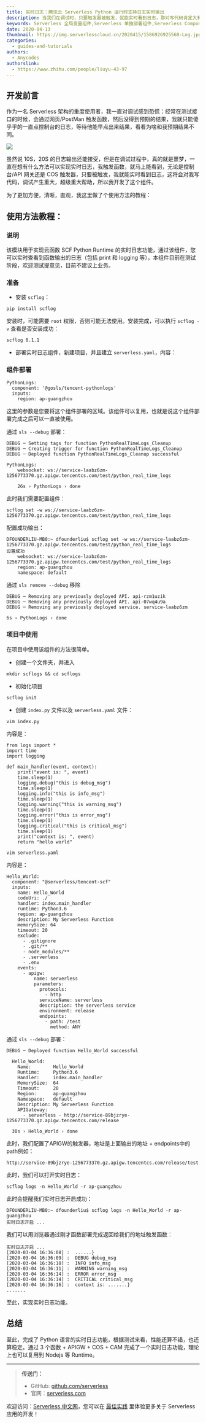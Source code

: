 ```yaml
---
title: 实时日志：腾讯云 Serverless Python 运行时支持日志实时输出
description: 当我们在调试时，只要触发器被触发，就能实时看到日志，那对写代码肯定大有裨益，这个组件就完成了这么一件事儿！
keywords: Serverless 全局变量组件,Serverless 单独部署组件,Serverless Component
date: 2020-04-13
thumbnail: https://img.serverlesscloud.cn/2020415/1586926925568-Log.jpg
categories:
  - guides-and-tutorials
authors:
  - Anycodes
authorslink:
  - https://www.zhihu.com/people/liuyu-43-97
---
```


## 开发前言

作为一名 Serverless 架构的重度使用者，我一直对调试感到恐慌：经常在测试接口的时候，会通过网页/PostMan 触发函数，然后没得到预期的结果，我就只能傻乎乎的一直点控制台的日志，等待他能早点出来结果，看看为啥和我预期结果不同。

![](https://img.serverlesscloud.cn/tmp/WX20200304-173503_20200304093539379762.png)

虽然说 10S，20S 的日志输出还能接受，但是在调试过程中，真的就是噩梦，一直在想有什么方法可以实现实时日志，我触发函数，就马上能看到，无论是控制台/API 网关还是 COS 触发器，只要被触发，我就能实时看到日志，这将会对我写代码，调试产生重大，超级重大帮助，所以我开发了这个组件。

为了更加方便，清晰，直观，我这里做了个使用方法的教程：

## 使用方法教程：

### 说明

该模块用于实现云函数 SCF Python Runtime 的实时日志功能，通过该组件，您可以实时查看到函数输出的日志（包括 print 和 logging 等），本组件目前在测试阶段，欢迎测试提意见，目前不建议上业务。

### 准备

* 安装 `scflog`：

```text
pip install scflog
```

安装时，可能需要 `root` 权限，否则可能无法使用。安装完成，可以执行 `scflog -v` 查看是否安装成功：

```text
scflog 0.1.1
```

* 部署实时日志组件，新建项目，并且建立 `serverless.yaml`，内容：

### 组件部署

```text
PythonLogs:
  component: '@gosls/tencent-pythonlogs'
  inputs:
    region: ap-guangzhou
```

这里的参数是您要将这个组件部署的区域。该组件可以复用，也就是说这个组件部署完成之后可以一直被使用。

通过 `sls --debug` 部署：

```text
DEBUG ─ Setting tags for function PythonRealTimeLogs_Cleanup
DEBUG ─ Creating trigger for function PythonRealTimeLogs_Cleanup
DEBUG ─ Deployed function PythonRealTimeLogs_Cleanup successful

PythonLogs: 
    websocket: ws://service-laabz6zm-1256773370.gz.apigw.tencentcs.com/test/python_real_time_logs
    
    26s › PythonLogs › done

```

此时我们需要配置组件：

```text
scflog set -w ws://service-laabz6zm-1256773370.gz.apigw.tencentcs.com/test/python_real_time_logs
```

配置成功输出：

```text
DFOUNDERLIU-MB0:~ dfounderliu$ scflog set -w ws://service-laabz6zm-1256773370.gz.apigw.tencentcs.com/test/python_real_time_logs
设置成功
	websocket: ws://service-laabz6zm-1256773370.gz.apigw.tencentcs.com/test/python_real_time_logs
	region: ap-guangzhou
	namespace: default
```


通过 `sls remove --debug` 移除

```text
DEBUG ─ Removing any previously deployed API. api-rzm1uzik
DEBUG ─ Removing any previously deployed API. api-07wq4u9a
DEBUG ─ Removing any previously deployed service. service-laabz6zm

6s › PythonLogs › done
```

### 项目中使用

在项目中使用该组件的方法很简单。

* 创建一个文件夹，并进入

`mkdir scflogs && cd scflogs`

* 初始化项目

`scflog init`

* 创建 `index.py` 文件以及 `serverless.yaml` 文件：

```text
vim index.py
```

内容是：

```text
from logs import *
import time
import logging

def main_handler(event, context):
    print("event is: ", event)
    time.sleep(1)
    logging.debug("this is debug_msg")
    time.sleep(1)
    logging.info("this is info_msg")
    time.sleep(1)
    logging.warning("this is warning_msg")
    time.sleep(1)
    logging.error("this is error_msg")
    time.sleep(1)
    logging.critical("this is critical_msg")
    time.sleep(1)
    print("context is: ", event)
    return "hello world"

```

```text
vim serverless.yaml
```

内容是：

```text
Hello_World:
  component: "@serverless/tencent-scf"
  inputs:
    name: Hello_World
    codeUri: ./
    handler: index.main_handler
    runtime: Python3.6
    region: ap-guangzhou
    description: My Serverless Function
    memorySize: 64
    timeout: 20
    exclude:
      - .gitignore
      - .git/**
      - node_modules/**
      - .serverless
      - .env
    events:
      - apigw:
          name: serverless
          parameters:
            protocols:
              - http
            serviceName: serverless
            description: the serverless service
            environment: release
            endpoints:
              - path: /test
                method: ANY

```

通过 `sls --debug` 部署：

```text
DEBUG ─ Deployed function Hello_World successful

  Hello_World: 
    Name:        Hello_World
    Runtime:     Python3.6
    Handler:     index.main_handler
    MemorySize:  64
    Timeout:     20
    Region:      ap-guangzhou
    Namespace:   default
    Description: My Serverless Function
    APIGateway: 
      - serverless - http://service-89bjzrye-1256773370.gz.apigw.tencentcs.com/release

  30s › Hello_World › done

```

此时，我们配置了APIGW的触发器，地址是上面输出的地址 + endpoints中的path例如：

```text
http://service-89bjzrye-1256773370.gz.apigw.tencentcs.com/release/test
```

此时，我们可以打开实时日志：

```text
scflog logs -n Hello_World -r ap-guangzhou
```

此时会提醒我们实时日志开启成功：

```text
DFOUNDERLIU-MB0:~ dfounderliu$ scflog logs -n Hello_World -r ap-guangzhou
实时日志开启 ... 
```

我们可以用浏览器通过刚才函数部署完成返回给我们的地址触发函数：

```text
实时日志开启 ... 
[2020-03-04 16:36:08] :  ......}
[2020-03-04 16:36:09] :  DEBUG debug_msg 
[2020-03-04 16:36:10] :  INFO info_msg 
[2020-03-04 16:36:11] :  WARNING warning_msg 
[2020-03-04 16:36:14] :  ERROR error_msg 
[2020-03-04 16:36:14] :  CRITICAL critical_msg 
[2020-03-04 16:36:16] :  context is: .......}
.......
```

至此，实现实时日志功能。

## 总结

至此，完成了 Python 语言的实时日志功能，根据测试来看，性能还算不错，也还算稳定。通过 3 个函数 + APIGW + COS + CAM 完成了一个实时日志功能，理论上也可以复用到 Nodejs 等 Runtime。

---

> **传送门：**
>
> - GitHub: [github.com/serverless](https://github.com/serverless/serverless/blob/master/README_CN.md) 
> - 官网：[serverless.com](https://serverless.com/)

欢迎访问：[Serverless 中文网](https://serverlesscloud.cn/)，您可以在 [最佳实践](https://serverlesscloud.cn/best-practice) 里体验更多关于 Serverless 应用的开发！
